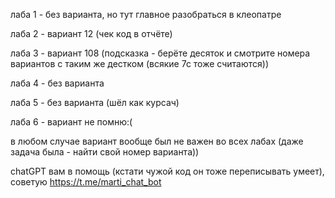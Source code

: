 лаба 1 - без варианта, но тут главное разобраться в клеопатре 

лаба 2 - вариант 12 (чек код в отчёте)

лаба 3 - вариант 108 (подсказка - берёте десяток и смотрите номера вариантов с таким же дестком (всякие 7с тоже считаются))

лаба 4 - без варианта 

лаба 5 - без варианта (шёл как курсач) 

лаба 6 - вариант не помню:(


в любом случае вариант вообще был не важен во всех лабах (даже задача была - найти свой номер варианта))

chatGPT вам в помощь (кстати чужой код он тоже переписывать умеет), 
советую https://t.me/marti_chat_bot

